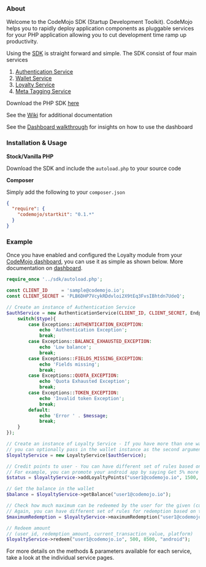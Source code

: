 ### About

Welcome to the CodeMojo SDK (Startup Development Toolkit). CodeMojo helps you to rapidly deploy application components as pluggable services for your PHP application allowing you to cut development time ramp up productivity.

Using the [SDK](https://github.com/codemojo-dr/php-sdk/archive/master.zip) is straight forward and simple. The SDK consist of four main services

1. [Authentication Service](https://github.com/codemojo-dr/startkit-php-sdk/wiki/Authentication-Service)
2. [Wallet Service](https://github.com/codemojo-dr/startkit-php-sdk/wiki/Wallet-Service)
3. [Loyalty Service](https://github.com/codemojo-dr/startkit-php-sdk/wiki/Loyalty-Service)
4. [Meta Tagging Service](https://github.com/codemojo-dr/startkit-php-sdk/wiki/Meta-Service) 

Download the PHP SDK [here](https://github.com/codemojo-dr/php-sdk/archive/master.zip)

See the [Wiki](https://github.com/codemojo-dr/startkit-php-sdk/wiki) for additional documentation

See the [Dashboard walkthrough](https://github.com/codemojo-dr/startkit-php-sdk/wiki/Dashboard) for insights on how to use the dashboard

### Installation & Usage

**Stock/Vanilla PHP**

Download the SDK and include the `autoload.php` to your source code

**Composer**

Simply add the following to your `composer.json`

```json
{
  "require": {
    "codemojo/startkit": "0.1.*"
  }
}
```

### Example
Once you have enabled and configured the Loyalty module from your [CodeMojo dashboard](https://dashboard.codemojo.io), you can use it as simple as shown below. More documentation on [dashboard](https://github.com/codemojo-dr/startkit-php-sdk/wiki/Dashboard).

```php    
require_once '../sdk/autoload.php';

const CLIENT_ID     = 'sample@codemojo.io';
const CLIENT_SECRET = 'PLB6DHP7VcykRDdvloi2X9tEq3FvsIBhtdn7UdeQ';

// Create an instance of Authentication Service
$authService = new AuthenticationService(CLIENT_ID, CLIENT_SECRET, Endpoints::LOCAL, function($type, $message){
    switch($type){
        case Exceptions::AUTHENTICATION_EXCEPTION:
            echo 'Authentication Exception';
            break;
        case Exceptions::BALANCE_EXHAUSTED_EXCEPTION:
            echo 'Low balance';
            break;
        case Exceptions::FIELDS_MISSING_EXCEPTION:
            echo 'Fields missing';
            break;
        case Exceptions::QUOTA_EXCEPTION:
            echo 'Quota Exhausted Exception';
            break;
        case Exceptions::TOKEN_EXCEPTION:
            echo 'Invalid token Exception';
            break;
        default:
            echo 'Error ' . $message;
            break;
    }
});

// Create an instance of Loyalty Service - If you have more than one wallet service,
// you can optionally pass in the wallet instance as the second argument
$loyaltyService = new LoyaltyService($authService);

// Credit points to user - You can have different set of rules based on the platform
// For example, you can promote your android app by saying Get 5% more cashback when you transact through the Android app
$status = $loyaltyService->addLoyaltyPoints("user1@codemojo.io", 1500, "android", "", 7, "Cashback for Order no. 1231");

// Get the balance in the wallet
$balance = $loyaltyService->getBalance("user1@codemojo.io");

// Check how much maximum can be redeemed by the user for the given (current) transaction value
// Again, you can have different set of rules for redemption based on the platform
$maximumRedemption = $loyaltyService->maximumRedemption("user1@codemojo.io",8500);

// Redeem amount
// (user_id, redemption_amount, current_transaction_value, platform)
$loyaltyService->redeem("user1@codemojo.io", 500, 8500, "android");

```
For more details on the methods & parameters available for each service, take a look at the individual service pages.

